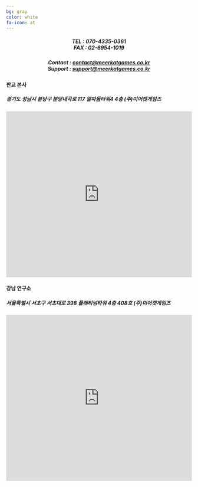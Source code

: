 ```yaml
---
bg: gray
color: white
fa-icon: at
---
```

<style type="text/scc">
   @import url(//fonts.googleapis.com/earlyaccess/jejugothic.css);
   .jg{
   font-family: 'Jeju Gothic', sans-serif; 
   text-shadow: 2px 2px 2px gray;
   }
</style>

<div style="width:100%; text-align:center;">
<h5 class="jg">TEL : 070-4335-0361<br/>FAX : 02-6954-1019</h5>
</div>
<div style="width:100%; text-align:center;">
<h5 class="jg">Contact : <a href="mailto:contact@meerkatgames.co.kr">contact@meerkatgames.co.kr</a><br/>Support : <a href="mailto:Support : support@meerkatgames.co.kr">support@meerkatgames.co.kr</a></h5>
</div>
<p></p>

<h4 class="jg">판교 본사</h4>
<div style="width:100%;">
<h5 class="jg">경기도 성남시 분당구 분당내곡로 117 알파돔타워4 4층 (주)미어캣게임즈</h5>
</div>
<iframe src="https://www.google.com/maps/embed?pb=!1m18!1m12!1m3!1d1584.9066541082352!2d127.11116065822789!3d37.39424712590817!2m3!1f0!2f0!3f0!3m2!1i1024!2i768!4f13.1!3m3!1m2!1s0x0%3A0x0!2zMzfCsDIzJzM5LjMiTiAxMjfCsDA2JzQ0LjEiRQ!5e0!3m2!1sko!2skr!4v1536204041954" width="100%" height="450" frameborder="0" style="border:0" allowfullscreen></iframe>
<div style="width:100%; text-align:center;">
</div>
<p></p>
<h4 class="jg">강남 연구소</h4>
<div style="width:100%;">
<h5 class="jg">서울특별시 서초구 서초대로 398 플래티넘타워 4층 408호 (주)미어캣게임즈</h5>
</div>
<iframe src="https://www.google.com/maps/embed?pb=!1m18!1m12!1m3!1d791.3679619526448!2d127.02450182925278!3d37.49678799873819!2m3!1f0!2f0!3f0!3m2!1i1024!2i768!4f13.1!3m3!1m2!1s0x0%3A0x0!2zMzfCsDI5JzQ4LjQiTiAxMjfCsDAxJzMwLjIiRQ!5e0!3m2!1sko!2skr!4v1539573183504" width="100%" height="450" frameborder="0" style="border:0" allowfullscreen></iframe>




<!--
<table width="100%" border="0">
  <tr>
    <td width="35%"><h5>서울특별시 강남구 강남대로 364 미왕빌딩 17층 (주)미어캣게임즈</h5></td>
    <td width="25%"><h5><p>TEL : 070-4335-0361</P><p>FAX : </p></h5></td>
    <td width="40%"><h5><p>Contact : <a href="mailto:contact@meerkatgames.co.kr">contact@meerkatgames.co.kr</a></p><p>Support : <a href="mailto:Support : support@meerkatgames.co.kr">support@meerkatgames.co.kr</a></P></h5></td>
  </tr>
  </table>
-->
